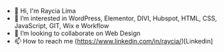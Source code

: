 - 👋 Hi, I'm Raycia Lima
- 👀 I’m interested in WordPress, Elementor, DIVI, Hubspot, HTML, CSS, JavaScript, GIT, Wix e Workflow
- 💞️ I’m looking to collaborate on Web Design
- 📫 How to reach me (https://www.linkedin.com/in/raycia/)[Linkedin]
